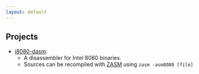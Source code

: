 ```yaml
---
layout: default
---
```


## Projects

+ [i8080-dasm](https://www.github.com/CompaqDisc/i8080-dasm):
    + A disassembler for Intel 8080 binaries.
    + Sources can be recompiled with [ZASM](https://k1.spdns.de/Develop/Projects/zasm/Distributions/) using `zasm -asm8080 [file]`
